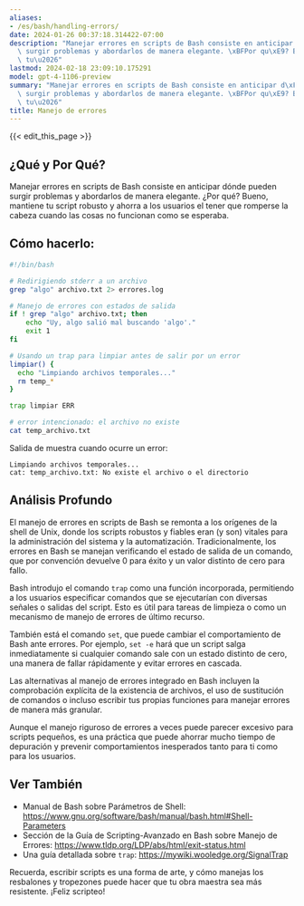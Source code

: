 ```yaml
---
aliases:
- /es/bash/handling-errors/
date: 2024-01-26 00:37:18.314422-07:00
description: "Manejar errores en scripts de Bash consiste en anticipar d\xF3nde pueden\
  \ surgir problemas y abordarlos de manera elegante. \xBFPor qu\xE9? Bueno, mantiene\
  \ tu\u2026"
lastmod: 2024-02-18 23:09:10.175291
model: gpt-4-1106-preview
summary: "Manejar errores en scripts de Bash consiste en anticipar d\xF3nde pueden\
  \ surgir problemas y abordarlos de manera elegante. \xBFPor qu\xE9? Bueno, mantiene\
  \ tu\u2026"
title: Manejo de errores
---
```


{{< edit_this_page >}}

## ¿Qué y Por Qué?

Manejar errores en scripts de Bash consiste en anticipar dónde pueden surgir problemas y abordarlos de manera elegante. ¿Por qué? Bueno, mantiene tu script robusto y ahorra a los usuarios el tener que romperse la cabeza cuando las cosas no funcionan como se esperaba.

## Cómo hacerlo:

```Bash
#!/bin/bash

# Redirigiendo stderr a un archivo
grep "algo" archivo.txt 2> errores.log

# Manejo de errores con estados de salida
if ! grep "algo" archivo.txt; then
    echo "Uy, algo salió mal buscando 'algo'."
    exit 1
fi

# Usando un trap para limpiar antes de salir por un error
limpiar() {
  echo "Limpiando archivos temporales..."
  rm temp_*
}

trap limpiar ERR

# error intencionado: el archivo no existe
cat temp_archivo.txt
```

Salida de muestra cuando ocurre un error:

```
Limpiando archivos temporales...
cat: temp_archivo.txt: No existe el archivo o el directorio
```

## Análisis Profundo

El manejo de errores en scripts de Bash se remonta a los orígenes de la shell de Unix, donde los scripts robustos y fiables eran (y son) vitales para la administración del sistema y la automatización. Tradicionalmente, los errores en Bash se manejan verificando el estado de salida de un comando, que por convención devuelve 0 para éxito y un valor distinto de cero para fallo.

Bash introdujo el comando `trap` como una función incorporada, permitiendo a los usuarios especificar comandos que se ejecutarían con diversas señales o salidas del script. Esto es útil para tareas de limpieza o como un mecanismo de manejo de errores de último recurso.

También está el comando `set`, que puede cambiar el comportamiento de Bash ante errores. Por ejemplo, `set -e` hará que un script salga inmediatamente si cualquier comando sale con un estado distinto de cero, una manera de fallar rápidamente y evitar errores en cascada.

Las alternativas al manejo de errores integrado en Bash incluyen la comprobación explícita de la existencia de archivos, el uso de sustitución de comandos o incluso escribir tus propias funciones para manejar errores de manera más granular.

Aunque el manejo riguroso de errores a veces puede parecer excesivo para scripts pequeños, es una práctica que puede ahorrar mucho tiempo de depuración y prevenir comportamientos inesperados tanto para ti como para los usuarios.

## Ver También

- Manual de Bash sobre Parámetros de Shell: https://www.gnu.org/software/bash/manual/bash.html#Shell-Parameters
- Sección de la Guía de Scripting-Avanzado en Bash sobre Manejo de Errores: https://www.tldp.org/LDP/abs/html/exit-status.html
- Una guía detallada sobre `trap`: https://mywiki.wooledge.org/SignalTrap

Recuerda, escribir scripts es una forma de arte, y cómo manejas los resbalones y tropezones puede hacer que tu obra maestra sea más resistente. ¡Feliz scripteo!
